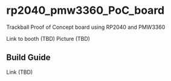 # rp2040_pmw3360_PoC_board

Trackball Proof of Concept board using RP2040 and PMW3360

Link to booth (TBD)
Picture (TBD)

## Build Guide
Link (TBD)
